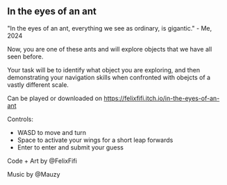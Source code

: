 ## In the eyes of an ant
"In the eyes of an ant, everything we see as ordinary, is gigantic." - Me, 2024

Now, you are one of these ants and will explore objects that we have all seen before.

Your task will be to identify what object you are exploring, and then demonstrating your navigation skills when confronted with obejcts of a vastly different scale.

Can be played or downloaded on https://felixfifi.itch.io/in-the-eyes-of-an-ant

Controls:

- WASD to move and turn
- Space to activate your wings for a short leap forwards
- Enter to enter and submit your guess


Code + Art by @FelixFifi

Music by @Mauzy
